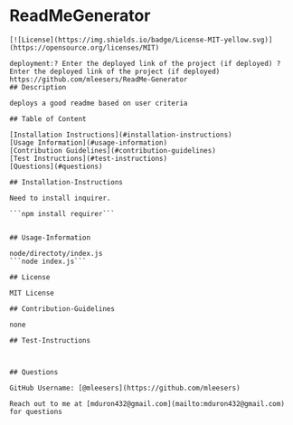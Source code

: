 # ReadMeGenerator
    
    [![License](https://img.shields.io/badge/License-MIT-yellow.svg)](https://opensource.org/licenses/MIT)
    
    deployment:? Enter the deployed link of the project (if deployed) ? Enter the deployed link of the project (if deployed) https://github.com/mleesers/ReadMe-Generator  
    ## Description
    
    deploys a good readme based on user criteria
    
    ## Table of Content
    
    [Installation Instructions](#installation-instructions)  
    [Usage Information](#usage-information)  
    [Contribution Guidelines](#contribution-guidelines)  
    [Test Instructions](#test-instructions)  
    [Questions](#questions)  
    
    ## Installation-Instructions
    
    Need to install inquirer. 
    
    ```npm install requirer```  
    
    
    ## Usage-Information
    
    node/directoty/index.js  
    ```node index.js```
    
    ## License
    
    MIT License
    
    ## Contribution-Guidelines
    
    none
    
    ## Test-Instructions
    
    
    
    ## Questions
    
    GitHub Username: [@mleesers](https://github.com/mleesers)  
    
    Reach out to me at [mduron432@gmail.com](mailto:mduron432@gmail.com) for questions  
    